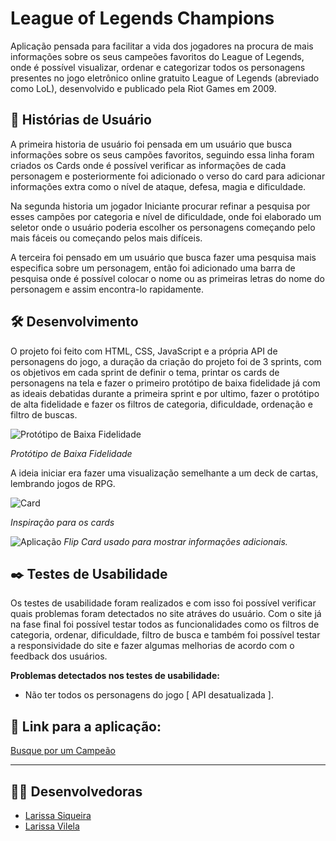 # League of Legends Champions
Aplicação pensada para facilitar a vida dos jogadores na procura de mais informações sobre os seus campeões favoritos do League of Legends, onde é possível visualizar, ordenar e categorizar todos os personagens presentes no jogo eletrônico online gratuito League of Legends (abreviado como LoL), desenvolvido e publicado pela Riot Games em 2009.

## 🚀 Histórias de Usuário
A primeira historia de usuário foi pensada em um usuário que busca informações sobre os seus campões favoritos, seguindo essa linha foram criados os Cards onde é possível verificar as informações de cada personagem e posteriormente foi adicionado o verso do card para adicionar informações extra como o nível de ataque, defesa, magia e dificuldade.   

Na segunda historia um jogador Iniciante procurar refinar a pesquisa por esses campões por categoria e nível de dificuldade, onde foi elaborado um seletor onde o usuário poderia escolher os personagens começando pelo mais fáceis ou começando pelos mais difíceis.

A terceira foi pensado em um usuário que busca fazer uma pesquisa mais especifica sobre um personagem, então foi adicionado uma barra de pesquisa onde é possível colocar o nome ou as primeiras letras do nome do personagem e assim encontra-lo rapidamente. 

## 🛠️ Desenvolvimento
O projeto foi feito com HTML, CSS, JavaScript e a própria API de personagens do jogo, a duração da criação do projeto foi de 3 sprints, com os objetivos em cada sprint de definir o tema, printar os cards de personagens na tela e fazer o primeiro protótipo de baixa fidelidade já com as ideais debatidas durante a primeira sprint e por ultimo, fazer o protótipo de alta fidelidade e fazer os filtros de categoria, dificuldade, ordenação e filtro de buscas.

![Protótipo de Baixa Fidelidade](https://i.ibb.co/7t4r3Cg/image-2-3.jpg)

_Protótipo de Baixa Fidelidade_

A ideia iniciar era fazer uma visualização semelhante a um deck de cartas, lembrando jogos de RPG. 

![Card](https://i.ibb.co/rp493x8/image-3.png)

_Inspiração para os cards_

![Aplicação](https://user-images.githubusercontent.com/64505863/126704941-c254a52f-cc16-4f31-bbd4-5d0b818fbe1d.gif)
_Flip Card usado para mostrar informações adicionais._

## ✒️ Testes de Usabilidade
Os testes de usabilidade foram realizados e com isso foi possível verificar quais problemas foram detectados no site atráves do usuário. Com o site já na fase final foi possível testar todos as funcionalidades como os filtros de categoria, ordenar, dificuldade, filtro de busca e também foi possível testar a responsividade do site e fazer algumas melhorias de acordo com o feedback dos usuários.

__Problemas detectados nos testes de usabilidade:__
- Não ter todos os personagens do jogo [ API desatualizada ].

## 📌 Link para a aplicação:
[Busque por um Campeão](https://larissasiq.github.io/busque-por-um-campeao/)

---

## :woman_technologist: Desenvolvedoras
- [Larissa Siqueira](https://github.com/LarissaSiq)
- [Larissa Vilela](https://github.com/larissavilelasobral)
